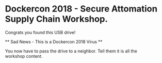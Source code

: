 # Dockercon 2018 - Secure Attomation Supply Chain Workshop.
Congrats you found this USB drive!

** Sad News - This is a Dockercon 2018 Virus **

You now have to pass the drive to a neighbor. Tell them it is all the workshop content.
